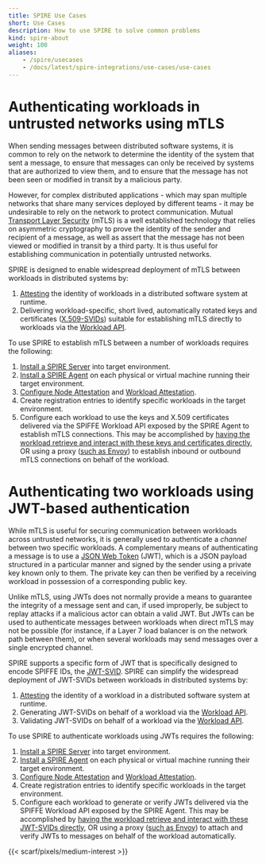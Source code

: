 ```yaml
---
title: SPIRE Use Cases
short: Use Cases
description: How to use SPIRE to solve common problems
kind: spire-about
weight: 100
aliases:
    - /spire/usecases
    - /docs/latest/spire-integrations/use-cases/use-cases
---
```


# Authenticating workloads in untrusted networks using mTLS

When sending messages between distributed software systems, it is common to rely on the network to determine the identity of the system that sent a message, to ensure that messages can only be received by systems that are authorized to view them, and to ensure that the message has not been seen or modified in transit by a malicious party.

However, for complex distributed applications - which may span multiple networks that share many services deployed by different teams - it may be undesirable to rely on the network to protect communication. Mutual [Transport Layer Security](https://en.wikipedia.org/wiki/Transport_Layer_Security) (mTLS) is a well established technology that relies on asymmetric cryptography to prove the identity of the sender and recipient of a message, as well as assert that the message has not been viewed or modified in transit by a third party. It is thus useful for establishing communication in potentially untrusted networks.

SPIRE is designed to enable widespread deployment of mTLS between workloads in distributed systems by:

1.   [Attesting](/docs/latest/spire/understand/concepts/#attestation) the identity of workloads in a distributed software system at runtime.
2.   Delivering workload-specific, short lived, automatically rotated keys and certificates ([X.509-SVIDs](/docs/latest/spiffe/concepts/#spiffe-verifiable-identity-document-svid)) suitable for establishing mTLS directly to workloads via the [Workload API](/docs/latest/spiffe/concepts/#spiffe-workload-api).

To use SPIRE to establish mTLS between a number of workloads requires the following:

1.   [Install a SPIRE Server](/docs/latest/spire/installing/install-server/) into target environment.
2.   [Install a SPIRE Agent](/docs/latest/spire/installing/install-agents/) on each physical or virtual machine running their target environment.
3.   [Configure Node Attestation](/docs/latest/spire/using/configuring/#configuring-node-attestation) and [Workload Attestation](/docs/latest/spire/using/configuring/#configuring-workload-attestation).
4.   Create registration entries to identify specific workloads in the target environment.
5.   Configure each workload to use the keys and X.509 certificates delivered via the SPIFFE Workload API exposed by the SPIRE Agent to establish mTLS connections. This may be accomplished by [having the workload retrieve and interact with these keys and certificates directly](/docs/latest/spiffe/concepts/#spiffe-verifiable-identity-document-svid), OR using a proxy ([such as Envoy](/docs/latest/spire-integrations/envoy/envoy/)) to establish inbound or outbound mTLS connections on behalf of the workload.

# Authenticating two workloads using JWT-based authentication

While mTLS is useful for securing communication between workloads across untrusted networks, it is generally used to authenticate a _channel_ between two specific workloads. A complementary means of authenticating a message is to use a [JSON Web Token](https://jwt.io/) (JWT), which is a JSON payload structured in a particular manner and signed by the sender using a private key known only to them. The private key can then be verified by a receiving workload in possession of a corresponding public key. 

Unlike mTLS, using JWTs does not normally provide a means to guarantee the integrity of a message sent and can, if used improperly, be subject to replay attacks if a malicious actor can obtain a valid JWT. But JWTs can be used to authenticate messages between workloads when direct mTLS may not be possible (for instance, if a Layer 7 load balancer is on the network path between them), or when several workloads may send messages over a single encrypted channel.

SPIRE supports a specific form of JWT that is specifically designed to encode SPIFFE IDs, the [JWT-SVID](/docs/latest/spiffe/concepts/#spiffe-verifiable-identity-document-svid). SPIRE can simplify the widespread deployment of JWT-SVIDs between workloads in distributed systems by:

1.   [Attesting](/docs/latest/spire/understand/concepts/#attestation) the identity of a workload in a distributed software system at runtime.
2.   Generating JWT-SVIDs on behalf of a workload via the [Workload API](/docs/latest/spiffe/concepts/#spiffe-workload-api).
3.   Validating JWT-SVIDs on behalf of a workload via the [Workload API](/docs/latest/spiffe/concepts/#spiffe-workload-api).

To use SPIRE to authenticate workloads using JWTs requires the following:

1.   [Install a SPIRE Server](/docs/latest/spire/installing/install-server/) into target environment.
2.   [Install a SPIRE Agent](/docs/latest/spire/installing/install-agents/) on each physical or virtual machine running their target environment.
3.   [Configure Node Attestation](/docs/latest/spire/using/configuring/#configuring-node-attestation) and [Workload Attestation](/docs/latest/spire/using/configuring/#configuring-workload-attestation).
4.   Create registration entries to identify specific workloads in the target environment.
5.   Configure each workload to generate or verify JWTs delivered via the SPIFFE Workload API exposed by the SPIRE Agent. This may be accomplished by [having the workload retrieve and interact with these JWT-SVIDs directly](/docs/latest/spiffe/concepts/#spiffe-verifiable-identity-document-svid), OR using a proxy ([such as Envoy](/docs/latest/spire-integrations/envoy/envoy/)) to attach and verify JWTs to messages on behalf of the workload automatically.

{{< scarf/pixels/medium-interest >}}
